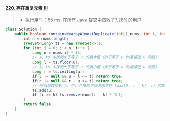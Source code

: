 #### [220. 存在重复元素 III](https://leetcode-cn.com/problems/contains-duplicate-iii/)

> - 执行用时：55 ms, 在所有 Java 提交中击败了7.28%的用户

```java
class Solution {
    public boolean containsNearbyAlmostDuplicate(int[] nums, int k, int t) {
        int n = nums.length;
        TreeSet<Long> ts = new TreeSet<>();
        for (int i = 0; i < n; i++) {
            Long u = nums[i] * 1L;
            // 从 ts 中找到小于等于 u 的最大值（小于等于 u 的最接近 u 的数）
            Long l = ts.floor(u); 
            // 从 ts 中找到大于等于 u 的最小值（大于等于 u 的最接近 u 的数）
            Long r = ts.ceiling(u); 
            if(l != null && u - l <= t) return true;
            if(r != null && r - u <= t) return true;
            // 将当前数加到 ts 中，并移除下标范围不在 [max(0, i - k), i) 的数（维持滑动窗口大小为 k）
            ts.add(u);
            if (i >= k) ts.remove(nums[i - k] * 1L);
        }
        return false;
    }
}
```

